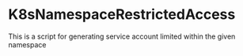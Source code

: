 # K8sNamespaceRestrictedAccess
This is a script for generating service account limited within the given namespace
